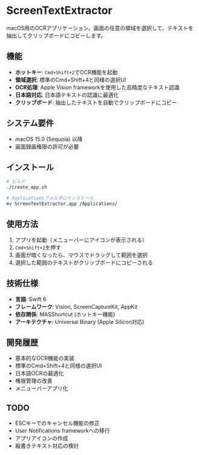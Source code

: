 # ScreenTextExtractor

macOS用のOCRアプリケーション。画面の任意の領域を選択して、テキストを抽出してクリップボードにコピーします。

## 機能

- **ホットキー**: `Cmd+Shift+2`でOCR機能を起動
- **領域選択**: 標準のCmd+Shift+4と同様の選択UI
- **OCR処理**: Apple Vision frameworkを使用した高精度なテキスト認識
- **日本語対応**: 日本語テキストの認識に最適化
- **クリップボード**: 抽出したテキストを自動でクリップボードにコピー

## システム要件

- macOS 15.0 (Sequoia) 以降
- 画面録画権限の許可が必要

## インストール

```bash
# ビルド
./create_app.sh

# Applicationsフォルダにインストール
mv ScreenTextExtractor.app /Applications/
```

## 使用方法

1. アプリを起動（メニューバーにアイコンが表示される）
2. `Cmd+Shift+2`を押す
3. 画面が暗くなったら、マウスでドラッグして範囲を選択
4. 選択した範囲のテキストがクリップボードにコピーされる

## 技術仕様

- **言語**: Swift 6
- **フレームワーク**: Vision, ScreenCaptureKit, AppKit
- **依存関係**: MASShortcut (ホットキー機能)
- **アーキテクチャ**: Universal Binary (Apple Silicon対応)

## 開発履歴

- 基本的なOCR機能の実装
- 標準のCmd+Shift+4と同様の選択UI
- 日本語OCRの最適化
- 権限管理の改善
- メニューバーアプリ化

## TODO

- ESCキーでのキャンセル機能の修正
- User Notifications frameworkへの移行
- アプリアイコンの作成
- 縦書きテキスト対応の検討